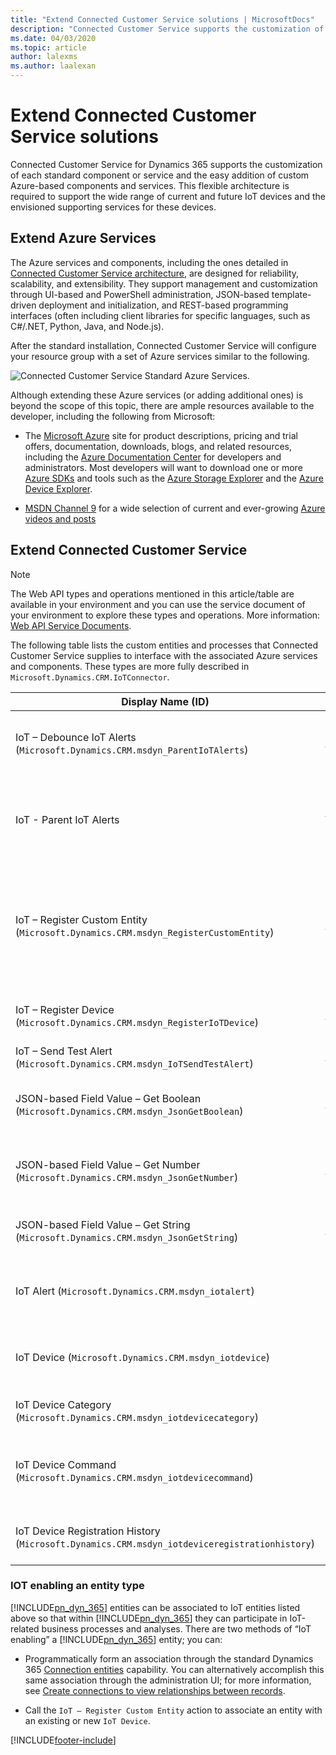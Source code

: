 ```yaml
---
title: "Extend Connected Customer Service solutions | MicrosoftDocs"
description: "Connected Customer Service supports the customization of each standard component or service and the easy addition of custom Azure-based components and services."
ms.date: 04/03/2020
ms.topic: article
author: lalexms
ms.author: laalexan
---
```


# Extend Connected Customer Service solutions

Connected Customer Service for Dynamics 365 supports the customization of each standard component or service and the easy addition of custom Azure-based components and services. This flexible architecture is required to support the wide range of current and future IoT devices and the envisioned supporting services for these devices.  
  
## Extend Azure Services

The Azure services and components, including the ones detailed in [Connected Customer Service architecture](cs-iot-connected-customer-service-architecture.md), are designed for reliability, scalability, and extensibility. They support management and customization through UI-based and PowerShell administration, JSON-based template-driven deployment and initialization, and REST-based programming interfaces (often including client libraries for specific languages, such as C#/.NET, Python, Java, and Node.js).  
  
 After the standard installation, Connected Customer Service will configure your resource group with a set of Azure services similar to the following.  
  
 ![Connected Customer Service Standard Azure Services.](../media/cs-iot-standard-azure-service.png "Connected Customer Service Standard Azure Services")  
  
 Although extending these Azure services (or adding additional ones) is beyond the scope of this topic, there are ample resources available to the developer, including the following from Microsoft:  
  
-   The [Microsoft Azure](https://azure.microsoft.com/) site for product descriptions, pricing and trial offers, documentation, downloads, blogs, and related resources, including the [Azure Documentation Center](https://azure.microsoft.com/documentation/) for developers and administrators. Most developers will want to download one or more [Azure SDKs](https://azure.microsoft.com/downloads/) and tools such as the [Azure Storage Explorer](https://storageexplorer.com/) and the [Azure Device Explorer](/azure/iot-fundamentals/howto-use-iot-explorer).   
  
-   [MSDN Channel 9](https://channel9.msdn.com/) for a wide selection of current and ever-growing [Azure videos and posts](https://channel9.msdn.com/tags/Azure/)    
  
## Extend Connected Customer Service

> [!NOTE]
> The Web API types and operations mentioned in this article/table are available in your environment and you can use the service document of your environment to explore these types and operations. More information: [Web API Service Documents](/power-apps/developer/data-platform/webapi/web-api-service-documents).

The following table lists the custom entities and processes that Connected Customer Service supplies to interface with the associated Azure services and components. These types are more fully described in `Microsoft.Dynamics.CRM.IoTConnector`.
  
|Display Name (ID)|Type|Description|  
|-------------------------|----------|-----------------|  
|IoT – Debounce IoT Alerts (`Microsoft.Dynamics.CRM.msdyn_ParentIoTAlerts`)|Action|Links potential redundant alerts to an existing parent alert|  
|IoT - Parent IoT Alerts|Workflow|Calls the `IoT - Debounce IoT Alerts` action and passes 60 for the `TimespanSeconds` parameter|  
|IoT – Register Custom Entity (`Microsoft.Dynamics.CRM.msdyn_RegisterCustomEntity`)|Action|Registers any custom entity that may or may not already have connected IoT devices. This action invokes the `IoT – Register Device` action.|  
|IoT – Register Device (`Microsoft.Dynamics.CRM.msdyn_RegisterIoTDevice`)|Action|Publishes the registration requests for an IoT device|  
|IoT – Send Test Alert (`Microsoft.Dynamics.CRM.msdyn_IoTSendTestAlert`)|Action|*Reserved for future use*|  
|JSON-based Field Value – Get Boolean (`Microsoft.Dynamics.CRM.msdyn_JsonGetBoolean`)|Action|Reads a Boolean property in the specified JSON object|  
|JSON-based Field Value – Get Number (`Microsoft.Dynamics.CRM.msdyn_JsonGetNumber`)|Action|Reads a numeric property in the specified JSON object|  
|JSON-based Field Value – Get String (`Microsoft.Dynamics.CRM.msdyn_JsonGetString`)|Action|Reads a string property in the specified JSON object|  
|IoT Alert (`Microsoft.Dynamics.CRM.msdyn_iotalert`)|Entity|Represents a notable event sent from the associated IoT Hub|  
|IoT Device (`Microsoft.Dynamics.CRM.msdyn_iotdevice`)|Entity|Represents a connected device that can be registered with a IoT Hub|  
|IoT Device Category (`Microsoft.Dynamics.CRM.msdyn_iotdevicecategory`)|Entity|Represents a logical grouping of IoT devices|  
|IoT Device Command (`Microsoft.Dynamics.CRM.msdyn_iotdevicecommand`)|Entity|Represents an outgoing message to a device connected to the IoT Hub|  
|IoT Device Registration History (`Microsoft.Dynamics.CRM.msdyn_iotdeviceregistrationhistory`)|Entity|Tracks registration activities of an IoT device|  
  
### IOT enabling an entity type

 [!INCLUDE[pn_dyn_365](../../includes/pn-dyn-365.md)] entities can be associated to IoT entities listed above so that within [!INCLUDE[pn_dyn_365](../../includes/pn-dyn-365.md)] they can participate in IoT-related business processes and analyses. There are two methods of “IoT enabling” a [!INCLUDE[pn_dyn_365](../../includes/pn-dyn-365.md)] entity; you can:  
  
- Programmatically form an association through the standard Dynamics 365 [Connection entities](../../customerengagement/on-premises/developer/connection-entities.md) capability. You can alternatively accomplish this same association through the administration UI; for more information, see [Create connections to view relationships between records](/dynamics365/customer-engagement/basics/create-connections-view-relationships-between-records).  
  
- Call the `IoT – Register Custom Entity` action to associate an entity with an existing or new `IoT Device`.

[!INCLUDE[footer-include](../../includes/footer-banner.md)]
